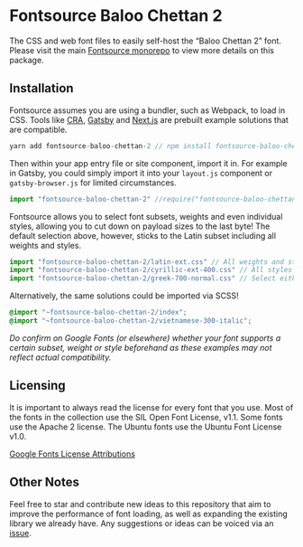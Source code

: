 # Fontsource Baloo Chettan 2

The CSS and web font files to easily self-host the “Baloo Chettan 2” font. Please visit the main [Fontsource monorepo](https://github.com/DecliningLotus/fontsource) to view more details on this package.

## Installation

Fontsource assumes you are using a bundler, such as Webpack, to load in CSS. Tools like [CRA](https://create-react-app.dev/), [Gatsby](https://www.gatsbyjs.org/) and [Next.js](https://nextjs.org/) are prebuilt example solutions that are compatible.

```javascript
yarn add fontsource-baloo-chettan-2 // npm install fontsource-baloo-chettan-2
```

Then within your app entry file or site component, import it in. For example in Gatsby, you could simply import it into your `layout.js` component or `gatsby-browser.js` for limited circumstances.

```javascript
import "fontsource-baloo-chettan-2" //require("fontsource-baloo-chettan-2")
```

Fontsource allows you to select font subsets, weights and even individual styles, allowing you to cut down on payload sizes to the last byte! The default selection above, however, sticks to the Latin subset including all weights and styles.

```javascript
import "fontsource-baloo-chettan-2/latin-ext.css" // All weights and styles included.
import "fontsource-baloo-chettan-2/cyrillic-ext-400.css" // All styles included.
import "fontsource-baloo-chettan-2/greek-700-normal.css" // Select either normal or italic.
```

Alternatively, the same solutions could be imported via SCSS!

```scss
@import "~fontsource-baloo-chettan-2/index";
@import "~fontsource-baloo-chettan-2/vietnamese-300-italic";
```

_Do confirm on Google Fonts (or elsewhere) whether your font supports a certain subset, weight or style beforehand as these examples may not reflect actual compatibility._

## Licensing 

It is important to always read the license for every font that you use.
Most of the fonts in the collection use the SIL Open Font License, v1.1. Some fonts use the Apache 2 license. The Ubuntu fonts use the Ubuntu Font License v1.0.

[Google Fonts License Attributions](https://fonts.google.com/attribution)

## Other Notes

Feel free to star and contribute new ideas to this repository that aim to improve the performance of font loading, as well as expanding the existing library we already have. Any suggestions or ideas can be voiced via an [issue](https://github.com/DecliningLotus/fontsource/issues).

